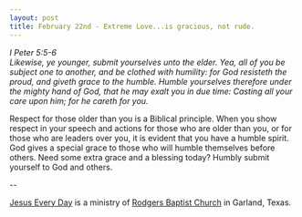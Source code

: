 ```yaml
---
layout: post
title: February 22nd - Extreme Love...is gracious, not rude.
---
```


_I Peter 5:5-6  
Likewise, ye younger, submit yourselves unto the elder. Yea, all of
you be subject one to another, and be clothed with humility: for God
resisteth the proud, and giveth grace to the humble. Humble
yourselves therefore under the mighty hand of God, that he may exalt
you in due time: Casting all your care upon him; for he careth for
you._

Respect for those older than you is a Biblical principle. When you
show respect in your speech and actions for those who are older than
you, or for those who are leaders over you, it is evident that you
have a humble spirit. God gives a special grace to those who will
humble themselves before others. Need some extra grace and a blessing
today? Humbly submit yourself to God and others.

 --

<a href=http://jesuseveryday.net>Jesus Every Day</a> is a ministry of <a href=http://rodgersbaptist.net>Rodgers Baptist Church</a> in Garland, Texas.
